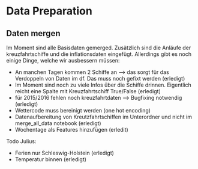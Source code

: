 # Data Preparation

## Daten mergen
Im Moment sind alle Basisdaten gemerged. Zusätzlich sind die Anläufe der kreuzfahrtschiffe und die inflationsdaten eingefügt. Allerdings gibt es noch einige Dinge, welche wir ausbessern müssen:
- An manchen Tagen kommen 2 Schiffe an --> das sorgt für das Verdoppeln von Daten im df. Das muss noch gefixt werden (erledigt)
- Im Moment sind noch zu viele Infos über die Schiffe drinnen. Eigentlich reicht eine Spalte mit Kreuzfahrtschiff True/False (erledigt)
- für 2015/2016 fehlen noch kreuzfahrtdaten --> Bugfixing notwendig (erledigt)
- Wettercode muss bereinigt werden (one hot encoding)
- Datenaufbereitung von Kreutzfahrtschiffen im Unterordner und nicht im merge_all_data notebook (erledigt)
- Wochentage als Features hinzufügen (erledit)

Todo Julius:
- Ferien nur Schleswig-Holstein (erledigt)
- Temperatur binnen (erledigt)


